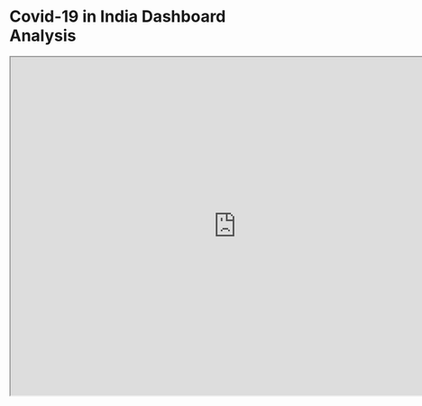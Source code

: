# Covid-19 in India Dashboard Analysis


<iframe src="https://github.com/Pawan-choudhary/Tableau/blob/main/covid-19%20India%20Dashboard.html" width="800" height="600"></iframe>

